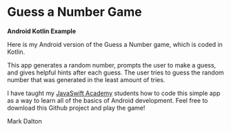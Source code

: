 # Guess a Number Game
**Android Kotlin Example**

Here is my Android version of the Guess a Number game, which is coded in Kotlin.

This app generates a random number, prompts the user to make a guess, and gives helpful hints after each guess. The user tries to guess the random number that was generated in the least amount of tries.

I have taught my [JavaSwift Academy](https://javaswiftacademy.com/) students how to code this simple app as a way to learn all of the basics of Android development. Feel free to download this Github project and play the game!

Mark Dalton
